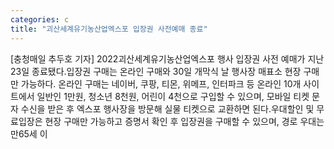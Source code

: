 ```yaml
---
categories: c
title: "괴산세계유기농산업엑스포 입장권 사전예매 종료"
---
```

[충청매일 추두호 기자] 2022괴산세계유기농산업엑스포 행사 입장권 사전 예매가 지난 23일 종료됐다.입장권 구매는 온라인 구매와 30일 개막식 날 행사장 매표소 현장 구매만 가능하다. 온라인 구매는 네이버, 쿠팡, 티몬, 위메프, 인터파크 등 온라인 10개 사이트에서 일반인 1만원, 청소년 8천원, 어린이 4천으로 구입할 수 있으며, 모바일 티켓 문자 수신을 받은 후 엑스포 행사장을 방문해 실물 티켓으로 교환하면 된다.우대할인 및 무료입장은 현장 구매만 가능하고 증명서 확인 후 입장권을 구매할 수 있으며, 경로 우대는 만65세 이